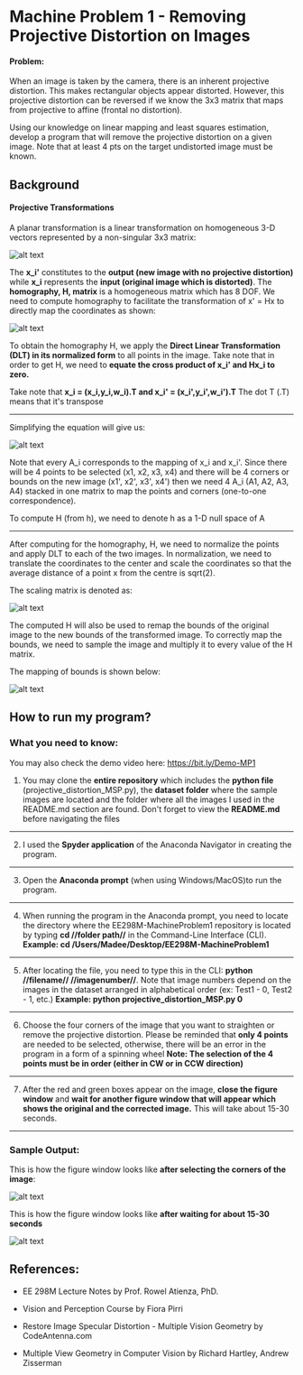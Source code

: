 # Machine Problem 1 - Removing Projective Distortion on Images

#### Problem:
When an image is taken by the camera, there is an inherent projective distortion. This makes rectangular objects appear distorted. However, this projective distortion can be reversed if we know the 3x3 matrix that maps from projective to affine (frontal no distortion). 

Using our knowledge on linear mapping and least squares estimation, develop a program that will remove the projective distortion on a given image. Note that at least 4 pts on the target undistorted image must be known.

## Background

#### Projective Transformations

A planar transformation is a linear transformation on homogeneous 3-D vectors represented by a non-singular 3x3 matrix:

![alt text](Images-Used-MP1-ReadME/Equation1.png)

The **x_i'** constitutes to the **output (new image with no projective distortion)** while **x_i** represents the **input (original image which is distorted)**. The **homography, H, matrix** is a homogeneous matrix which has 8 DOF. We need to compute homography to facilitate the transformation of x' = Hx to directly map the coordinates as shown:

![alt text](Images-Used-MP1-ReadME/Mapping-Coordinates.png)

To obtain the homography H, we apply the **Direct Linear Transformation (DLT) in its normalized form** to all points in the image. Take note that in order to get H, we need to **equate the cross product of x_i' and Hx_i to zero.**

Take note that **x_i = (x_i,y_i,w_i).T and x_i' = (x_i',y_i',w_i').T** The dot T (.T) means that it's transpose

***

Simplifying the equation will give us:

![alt text](Images-Used-MP1-ReadME/Equation2.png)

Note that every A_i corresponds to the mapping of x_i and x_i'. Since there will be 4 points to be selected (x1, x2, x3, x4) and there will be 4 corners or bounds on the new image (x1', x2', x3', x4') then we need 4 A_i (A1, A2, A3, A4) stacked in one matrix to map the points and corners (one-to-one correspondence).

To compute H (from h), we need to denote h as a 1-D null space of A

***
After computing for the homography, H, we need to normalize the points and apply DLT to each of the two images. In normalization, we need to translate the coordinates to the center and scale the coordinates so that the average distance of a point x from the centre is sqrt(2).

The scaling matrix is denoted as:

![alt text](Images-Used-MP1-ReadME/Equation3.png)

The computed H will also be used to remap the bounds of the original image to the new bounds of the transformed image. To correctly map the bounds, we need to sample the image and multiply it to every value of the H matrix.

The mapping of bounds is shown below:

![alt text](Images-Used-MP1-ReadME/Remapping.png)

## How to run my program?

### What you need to know:
You may also check the demo video here: https://bit.ly/Demo-MP1

1. You may clone the **entire repository** which includes the **python file** (projective_distortion_MSP.py), the **dataset folder** where the sample images are located and the folder where all the images I used in the README.md section are found. Don't forget to view the **README.md** before navigating the files
***
2. I used the **Spyder application** of the Anaconda Navigator in creating the program.
***
3. Open the **Anaconda prompt** (when using Windows/MacOS)to run the program.
***
4. When running the program in the Anaconda prompt, you need to locate the directory where the EE298M-MachineProblem1 repository is located by typing **cd //folder path//** in the Command-Line Interface (CLI). 
**Example: cd /Users/Madee/Desktop/EE298M-MachineProblem1**
***
5. After locating the file, you need to type this in the CLI: **python //filename// //imagenumber//**. Note that image numbers depend on the images in the dataset arranged in alphabetical order (ex: Test1 - 0, Test2 - 1, etc.)
**Example: python projective_distortion_MSP.py 0**
***
6. Choose the four corners of the image that you want to straighten or remove the projective distortion. Please be reminded that **only 4 points** are needed to be selected, otherwise, there will be an error in the program in a form of a spinning wheel
**Note: The selection of the 4 points must be in order (either in CW or in CCW direction)**
***
7. After the red and green boxes appear on the image, **close the figure window** and **wait for another figure window that will appear which shows the original and the corrected image.** This will take about 15-30 seconds.
***
 
### Sample Output:

This is how the figure window looks like **after selecting the corners of the image**:

![alt text](Images-Used-MP1-ReadME/Sample_Output-1.png)

This is how the figure window looks like **after waiting for about 15-30 seconds**

![alt text](Images-Used-MP1-ReadME/Sample_Output-2.png)

## References:

 -  EE 298M Lecture Notes by Prof. Rowel Atienza, PhD.

 -  Vision and Perception Course by Fiora Pirri

 -  Restore Image Specular Distortion - Multiple Vision Geometry by CodeAntenna.com
 
 -  Multiple View Geometry in Computer Vision by Richard Hartley, Andrew Zisserman
